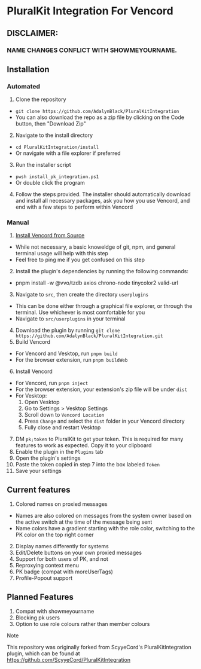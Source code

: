 # PluralKit Integration For Vencord

## DISCLAIMER:
### NAME CHANGES CONFLICT WITH SHOWMEYOURNAME.

## Installation
### Automated
1. Clone the repository
  - `git clone https://github.com/AdalynBlack/PluralKitIntegration`
  - You can also download the repo as a zip file by clicking on the Code button, then "Download Zip"
2. Navigate to the install directory
  - `cd PluralKitIntegration/install`
  - Or navigate with a file explorer if preferred
3. Run the installer script
  - `pwsh install_pk_integration.ps1`
  - Or double click the program
4. Follow the steps provided. The installer should automatically download and install all necessary packages, ask you how you use Vencord, and end with a few steps to perform within Vencord

### Manual
1. [Install Vencord from Source](https://docs.vencord.dev/installing/)
  - While not necessary, a basic knoweldge of git, npm, and general terminal usage will help with this step
  - Feel free to ping me if you get confused on this step
2. Install the plugin's dependencies by running the following commands:
  - pnpm install -w @vvo/tzdb axios chrono-node tinycolor2 valid-url
3. Navigate to `src`, then create the directory `userplugins`
  - This can be done either through a graphical file explorer, or through the terminal. Use whichever is most comfortable for you
  - Navigate to `src/userplugins` in your terminal
4. Download the plugin by running `git clone https://github.com/AdalynBlack/PluralKitIntegration.git`
5. Build Vencord
  - For Vencord and Vesktop, run `pnpm build`
  - For the browser extension, run `pnpm buildWeb`
6. Install Vencord
  - For Vencord, run `pnpm inject`
  - For the browser extension, your extension's zip file will be under `dist`
  - For Vesktop:
      1. Open Vesktop
      2. Go to Settings > Vesktop Settings
      3. Scroll down to `Vencord Location`
      4. Press `Change` and select the `dist` folder in your Vencord directory
      5. Fully close and restart Vesktop
7. DM `pk;token` to PluralKit to get your token. This is required for many features to work as expected. Copy it to your clipboard
8. Enable the plugin in the `Plugins` tab
9. Open the plugin's settings
10. Paste the token copied in step 7 into the box labeled `Token`
11. Save your settings

## Current features
1. Colored names on proxied messages
  - Names are also colored on messages from the system owner based on the active switch at the time of the message being sent
  - Name colors have a gradient starting with the role color, switching to the PK color on the top right corner
2. Display names differently for systems
3. Edit/Delete buttons on your own proxied messages
4. Support for both users of PK, and not
5. Reproxying context menu
6. PK badge (compat with moreUserTags)
7. Profile-Popout support

## Planned Features
1. Compat with showmeyourname
2. Blocking pk users
3. Option to use role colours rather than member colours


> [!NOTE]
> This repository was originally forked from ScyyeCord's PluralKitIntegration plugin, which can be found at https://github.com/ScyyeCord/PluralKitIntegration
